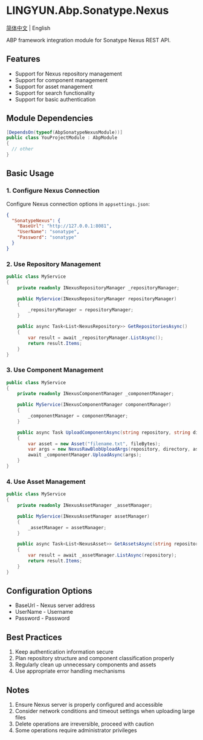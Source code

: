 # LINGYUN.Abp.Sonatype.Nexus

[简体中文](./README.md) | English

ABP framework integration module for Sonatype Nexus REST API.

## Features

* Support for Nexus repository management
* Support for component management
* Support for asset management
* Support for search functionality
* Support for basic authentication

## Module Dependencies

```csharp
[DependsOn(typeof(AbpSonatypeNexusModule))]
public class YouProjectModule : AbpModule
{
  // other
}
```

## Basic Usage

### 1. Configure Nexus Connection

Configure Nexus connection options in `appsettings.json`:

```json
{
  "SonatypeNexus": {
    "BaseUrl": "http://127.0.0.1:8081",
    "UserName": "sonatype",
    "Password": "sonatype"
  }
}
```

### 2. Use Repository Management

```csharp
public class MyService
{
    private readonly INexusRepositoryManager _repositoryManager;

    public MyService(INexusRepositoryManager repositoryManager)
    {
        _repositoryManager = repositoryManager;
    }

    public async Task<List<NexusRepository>> GetRepositoriesAsync()
    {
        var result = await _repositoryManager.ListAsync();
        return result.Items;
    }
}
```

### 3. Use Component Management

```csharp
public class MyService
{
    private readonly INexusComponentManager _componentManager;

    public MyService(INexusComponentManager componentManager)
    {
        _componentManager = componentManager;
    }

    public async Task UploadComponentAsync(string repository, string directory, byte[] fileBytes)
    {
        var asset = new Asset("filename.txt", fileBytes);
        var args = new NexusRawBlobUploadArgs(repository, directory, asset);
        await _componentManager.UploadAsync(args);
    }
}
```

### 4. Use Asset Management

```csharp
public class MyService
{
    private readonly INexusAssetManager _assetManager;

    public MyService(INexusAssetManager assetManager)
    {
        _assetManager = assetManager;
    }

    public async Task<List<NexusAsset>> GetAssetsAsync(string repository)
    {
        var result = await _assetManager.ListAsync(repository);
        return result.Items;
    }
}
```

## Configuration Options

* BaseUrl - Nexus server address
* UserName - Username
* Password - Password

## Best Practices

1. Keep authentication information secure
2. Plan repository structure and component classification properly
3. Regularly clean up unnecessary components and assets
4. Use appropriate error handling mechanisms

## Notes

1. Ensure Nexus server is properly configured and accessible
2. Consider network conditions and timeout settings when uploading large files
3. Delete operations are irreversible, proceed with caution
4. Some operations require administrator privileges
